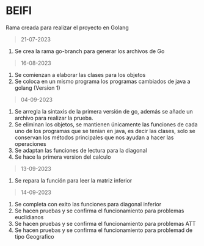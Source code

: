 # BEIFI
Rama creada para realizar el proyecto en Golang
>21-07-2023
1. Se crea la rama go-branch para generar los archivos de Go
>16-08-2023
1. Se comienzan a elaborar las clases para los objetos
2. Se coloca en un mismo programa los programas cambiados de java a golang (Version 1)

>04-09-2023
1. Se arregla la sintaxis de la primera versión de go, además se añade un archivo para realizar la prueba.
2. Se eliminan los objetos, se mantienen únicamente las funciones de cada uno de los programas que se tenían en java, es decir las clases, solo se conservan los métodos principales que nos ayudan a hacer las operaciones
3. Se adaptan las funciones de lectura para la diagonal
4. Se hace la primera version del calculo

>13-09-2023
1. Se repara la función para leer la matriz inferior

>14-09-2023
1. Se completa con exito las funciones para diagonal inferior
2. Se hacen pruebas y se confirma el funcionamiento para problemas euclidianos
3. Se hacen pruebas y se confirma el funcionamiento para problemas ATT
4. Se hacen pruebas y se confirma el funcionamiento para problemad de tipo Geografico